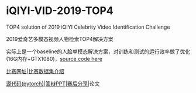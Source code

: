 # iQIYI-VID-2019-TOP4

TOP4 solution of 2019 iQIYI Celebrity Video Identification Challenge

2019爱奇艺多模态视频人物检索TOP4解决方案

实际上是一个baseline的人脸单模态解决方案，对训练和测试的运行效率做了优化(16G内存+GTX1080)，[source code here](./2019_iQIYI_ACMMM)

[比赛网址](http://challenge.ai.iqiyi.com/detail?raceId=5c767dc41a6fa0ccf53922e7)|[比赛数据集介绍](https://arxiv.org/pdf/1811.07548.pdf)

[源代码(pytorch)](./2019_iQIYI_ACMMM/src)|[答辩PPT](./2019_iQIYI_ACMMM/data/TOP4-seefun-PPT.pdf)|[赛后分享](https://mp.weixin.qq.com/s?__biz=MzI0MjczMjM2NA==&mid=2247485287&idx=2&sn=b7594dfd297be259dc3f90f9f6b73b13&chksm=e9769b44de0112524347aab27e5d59e4bca6f72ccf624e2ce2446fcdb86e587b3a6bb3574f78&mpshare=1&scene=1&srcid=071931wb5MgyHuC9Q4YfAgHz&sharer_sharetime=1564378088897&sharer_shareid=0d4e91099c34ed8fa25359af459bd808&pass_ticket=vDP4pKSlM2gkVikr2wKIuLEHHwLBoPK6biWUIsqaeiOQNeEu2Igz8rFIe1ENf8jm#rd)|论文

